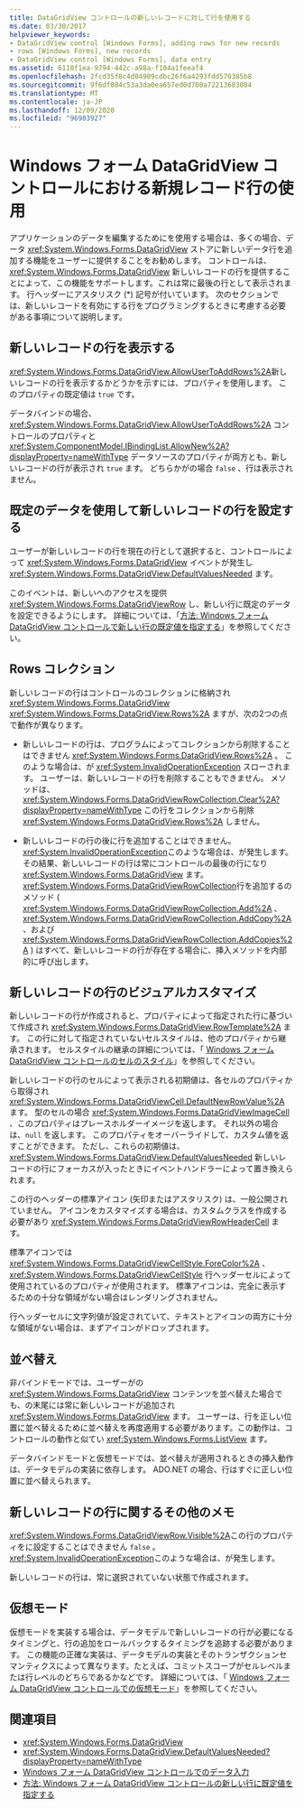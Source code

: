 ```yaml
---
title: DataGridView コントロールの新しいレコードに対して行を使用する
ms.date: 03/30/2017
helpviewer_keywords:
- DataGridView control [Windows Forms], adding rows for new records
- rows [Windows Forms], new records
- DataGridView control [Windows Forms], data entry
ms.assetid: 6110f1ea-9794-442c-a98a-f104a1feeaf4
ms.openlocfilehash: 2fcd35f8c4d04909cdbc26f6a4293fdd570385b8
ms.sourcegitcommit: 9f6df084c53a3da0ea657ed0d708a72213683084
ms.translationtype: MT
ms.contentlocale: ja-JP
ms.lasthandoff: 12/09/2020
ms.locfileid: "96983927"
---
```

# <a name="using-the-row-for-new-records-in-the-windows-forms-datagridview-control"></a>Windows フォーム DataGridView コントロールにおける新規レコード行の使用
アプリケーションのデータを編集するためにを使用する場合は、多くの場合、データ <xref:System.Windows.Forms.DataGridView> ストアに新しいデータ行を追加する機能をユーザーに提供することをお勧めします。 コントロールは、 <xref:System.Windows.Forms.DataGridView> 新しいレコードの行を提供することによって、この機能をサポートします。これは常に最後の行として表示されます。 行ヘッダーにアスタリスク (*) 記号が付いています。 次のセクションでは、新しいレコードを有効にする行をプログラミングするときに考慮する必要がある事項について説明します。  
  
## <a name="displaying-the-row-for-new-records"></a>新しいレコードの行を表示する  
 <xref:System.Windows.Forms.DataGridView.AllowUserToAddRows%2A>新しいレコードの行を表示するかどうかを示すには、プロパティを使用します。 このプロパティの既定値は `true` です。  
  
 データバインドの場合、 <xref:System.Windows.Forms.DataGridView.AllowUserToAddRows%2A> コントロールのプロパティと <xref:System.ComponentModel.IBindingList.AllowNew%2A?displayProperty=nameWithType> データソースのプロパティが両方とも、新しいレコードの行が表示され `true` ます。 どちらかがの場合 `false` 、行は表示されません。  
  
## <a name="populating-the-row-for-new-records-with-default-data"></a>既定のデータを使用して新しいレコードの行を設定する  
 ユーザーが新しいレコードの行を現在の行として選択すると、コントロールによって <xref:System.Windows.Forms.DataGridView> イベントが発生し <xref:System.Windows.Forms.DataGridView.DefaultValuesNeeded> ます。  
  
 このイベントは、新しいへのアクセスを提供 <xref:System.Windows.Forms.DataGridViewRow> し、新しい行に既定のデータを設定できるようにします。 詳細については、「[方法: Windows フォーム DataGridView コントロールで新しい行の既定値を指定する](specify-default-values-for-new-rows-in-the-datagrid.md)」を参照してください。  
  
## <a name="the-rows-collection"></a>Rows コレクション  
 新しいレコードの行はコントロールのコレクションに格納され <xref:System.Windows.Forms.DataGridView> <xref:System.Windows.Forms.DataGridView.Rows%2A> ますが、次の2つの点で動作が異なります。  
  
- 新しいレコードの行は、プログラムによってコレクションから削除することはできません <xref:System.Windows.Forms.DataGridView.Rows%2A> 。 このような場合は、が <xref:System.InvalidOperationException> スローされます。 ユーザーは、新しいレコードの行を削除することもできません。 メソッドは、 <xref:System.Windows.Forms.DataGridViewRowCollection.Clear%2A?displayProperty=nameWithType> この行をコレクションから削除 <xref:System.Windows.Forms.DataGridView.Rows%2A> しません。  
  
- 新しいレコードの行の後に行を追加することはできません。 <xref:System.InvalidOperationException>このような場合は、が発生します。 その結果、新しいレコードの行は常にコントロールの最後の行になり <xref:System.Windows.Forms.DataGridView> ます。 <xref:System.Windows.Forms.DataGridViewRowCollection>行を追加するのメソッド ( <xref:System.Windows.Forms.DataGridViewRowCollection.Add%2A> 、 <xref:System.Windows.Forms.DataGridViewRowCollection.AddCopy%2A> 、および <xref:System.Windows.Forms.DataGridViewRowCollection.AddCopies%2A> ) はすべて、新しいレコードの行が存在する場合に、挿入メソッドを内部的に呼び出します。  
  
## <a name="visual-customization-of-the-row-for-new-records"></a>新しいレコードの行のビジュアルカスタマイズ  
 新しいレコードの行が作成されると、プロパティによって指定された行に基づいて作成され <xref:System.Windows.Forms.DataGridView.RowTemplate%2A> ます。 この行に対して指定されていないセルスタイルは、他のプロパティから継承されます。 セルスタイルの継承の詳細については、「 [Windows フォーム DataGridView コントロールのセルのスタイル](cell-styles-in-the-windows-forms-datagridview-control.md)」を参照してください。  
  
 新しいレコードの行のセルによって表示される初期値は、各セルのプロパティから取得され <xref:System.Windows.Forms.DataGridViewCell.DefaultNewRowValue%2A> ます。 型のセルの場合 <xref:System.Windows.Forms.DataGridViewImageCell> 、このプロパティはプレースホルダーイメージを返します。 それ以外の場合は、`null` を返します。 このプロパティをオーバーライドして、カスタム値を返すことができます。 ただし、これらの初期値は、 <xref:System.Windows.Forms.DataGridView.DefaultValuesNeeded> 新しいレコードの行にフォーカスが入ったときにイベントハンドラーによって置き換えられます。  
  
 この行のヘッダーの標準アイコン (矢印またはアスタリスク) は、一般公開されていません。 アイコンをカスタマイズする場合は、カスタムクラスを作成する必要があり <xref:System.Windows.Forms.DataGridViewRowHeaderCell> ます。  
  
 標準アイコンでは <xref:System.Windows.Forms.DataGridViewCellStyle.ForeColor%2A> 、 <xref:System.Windows.Forms.DataGridViewCellStyle> 行ヘッダーセルによって使用されているのプロパティが使用されます。 標準アイコンは、完全に表示するための十分な領域がない場合はレンダリングされません。  
  
 行ヘッダーセルに文字列値が設定されていて、テキストとアイコンの両方に十分な領域がない場合は、まずアイコンがドロップされます。  
  
## <a name="sorting"></a>並べ替え  
 非バインドモードでは、ユーザーがの <xref:System.Windows.Forms.DataGridView> コンテンツを並べ替えた場合でも、の末尾には常に新しいレコードが追加され <xref:System.Windows.Forms.DataGridView> ます。 ユーザーは、行を正しい位置に並べ替えるために並べ替えを再度適用する必要があります。この動作は、コントロールの動作と似てい <xref:System.Windows.Forms.ListView> ます。  
  
 データバインドモードと仮想モードでは、並べ替えが適用されるときの挿入動作は、データモデルの実装に依存します。 ADO.NET の場合、行はすぐに正しい位置に並べ替えられます。  
  
## <a name="other-notes-on-the-row-for-new-records"></a>新しいレコードの行に関するその他のメモ  
 <xref:System.Windows.Forms.DataGridViewRow.Visible%2A>この行のプロパティをに設定することはできません `false` 。 <xref:System.InvalidOperationException>このような場合は、が発生します。  
  
 新しいレコードの行は、常に選択されていない状態で作成されます。  
  
## <a name="virtual-mode"></a>仮想モード  
 仮想モードを実装する場合は、データモデルで新しいレコードの行が必要になるタイミングと、行の追加をロールバックするタイミングを追跡する必要があります。 この機能の正確な実装は、データモデルの実装とそのトランザクションセマンティクスによって異なります。たとえば、コミットスコープがセルレベルまたは行レベルのどちらであるかなどです。 詳細については、「 [Windows フォーム DataGridView コントロールでの仮想モード](virtual-mode-in-the-windows-forms-datagridview-control.md)」を参照してください。  
  
## <a name="see-also"></a>関連項目

- <xref:System.Windows.Forms.DataGridView>
- <xref:System.Windows.Forms.DataGridView.DefaultValuesNeeded?displayProperty=nameWithType>
- [Windows フォーム DataGridView コントロールでのデータ入力](data-entry-in-the-windows-forms-datagridview-control.md)
- [方法: Windows フォーム DataGridView コントロールの新しい行に既定値を指定する](specify-default-values-for-new-rows-in-the-datagrid.md)
